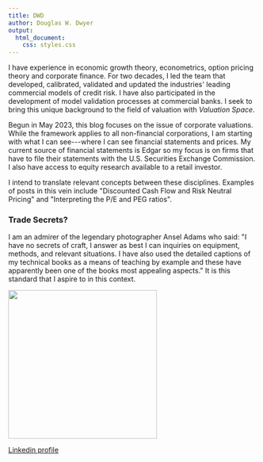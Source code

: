 ```yaml
---
title: DWD
author: Douglas W. Dwyer
output: 
  html_document:
    css: styles.css
---
```


I have experience in economic growth theory, econometrics, option pricing theory and corporate finance. For two decades, I led the team that developed, calibrated, validated and updated the industries' leading commercial models of credit risk. I have also participated in the development of model validation processes at commercial banks. I seek to bring this unique background to the field of valuation with _Valuation Space_.

Begun in May 2023, this blog focuses on the issue of corporate valuations. While the framework applies to all non-financial corporations, I am starting with what I can see---where I can see financial statements and prices. My current source of financial statements is Edgar so my focus is on firms that have to file their statements with the U.S. Securities Exchange Commission. I also have access to equity research available to a retail investor.

I intend to translate relevant concepts between these disciplines. Examples of posts in this vein include "Discounted Cash Flow and Risk Neutral Pricing" and "Interpreting the P/E and PEG ratios".

### Trade Secrets?

I am an admirer of the legendary photographer Ansel Adams who said: "I have no secrets of craft, I answer as best I can inquiries on equipment, methods, and relevant situations. I have also used the detailed captions of my technical books as a means of teaching by example and these have apparently been one of the books most appealing aspects." It is this standard that I aspire to in this context.

<img src="/./about_files/cliff-event7088.jpg" alt=""  height="300px" />

<a href='https://www.linkedin.com/in/douglas-dwyer-dd/' target="_blank">Linkedin profile</a>

